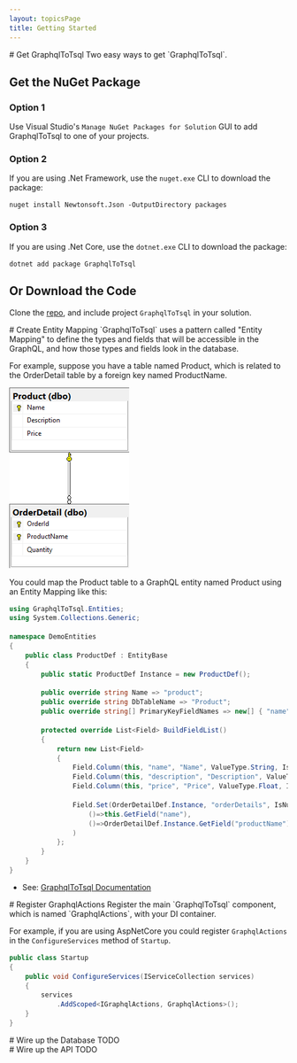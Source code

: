 ```yaml
---
layout: topicsPage
title: Getting Started
---
```


<div markdown="1">
# Get GraphqlToTsql
Two easy ways to get `GraphqlToTsql`.

## Get the NuGet Package

### Option 1
Use Visual Studio's `Manage NuGet Packages for Solution` GUI to add GraphqlToTsql
to one of your projects.

### Option 2
If you are using .Net Framework, use the `nuget.exe` CLI to download the package:

```shell
nuget install Newtonsoft.Json -OutputDirectory packages
```

### Option 3
If you are using .Net Core, use the `dotnet.exe` CLI to download the package:

```shell
dotnet add package GraphqlToTsql
```

## Or Download the Code
Clone the [repo](https://github.com/stevekerrick/GraphqlToTsql),
and include project `GraphqlToTsql` in your solution.
</div>

<div markdown="1">
# Create Entity Mapping
`GraphqlToTsql` uses a pattern called "Entity Mapping" to define the types and fields
that will be accessible in the GraphQL, and how those types and fields look in the
database.

For example, suppose you have a table named Product, which is related to the OrderDetail table
by a foreign key named ProductName.

![](images/productSchema.png)

You could map the Product table to a GraphQL entity named Product using an Entity Mapping like this:

```csharp
using GraphqlToTsql.Entities;
using System.Collections.Generic;

namespace DemoEntities
{
    public class ProductDef : EntityBase
    {
        public static ProductDef Instance = new ProductDef();

        public override string Name => "product";
        public override string DbTableName => "Product";
        public override string[] PrimaryKeyFieldNames => new[] { "name" };

        protected override List<Field> BuildFieldList()
        {
            return new List<Field>
            {
                Field.Column(this, "name", "Name", ValueType.String, IsNullable.No),
                Field.Column(this, "description", "Description", ValueType.String, IsNullable.Yes),
                Field.Column(this, "price", "Price", ValueType.Float, IsNullable.No),

                Field.Set(OrderDetailDef.Instance, "orderDetails", IsNullable.Yes, new Join(
                    ()=>this.GetField("name"),
                    ()=>OrderDetailDef.Instance.GetField("productName"))
                )
            };
        }
    }
}
```

* See: [GraphqlToTsql Documentation](/documentation)

</div>

<div markdown="1">
# Register GraphqlActions
Register the main `GraphqlToTsql` component, which is named `GraphqlActions`, with your DI container.

For example, if you are using AspNetCore you could register `GraphqlActions` in the `ConfigureServices`
method of `Startup`.

```csharp
public class Startup
{
    public void ConfigureServices(IServiceCollection services)
    {
        services
            .AddScoped<IGraphqlActions, GraphqlActions>();
    }
}
```
</div>

<div markdown="1">
# Wire up the Database
TODO


</div>

<div markdown="1">
# Wire up the API
TODO


</div>
